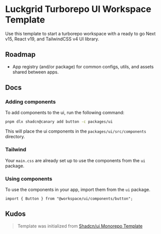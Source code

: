 # Luckgrid Turborepo UI Workspace Template

Use this template to start a turborepo workspace with a ready to go Next v15, React v19, and TailwindCSS v4 UI library.

## Roadmap

- App registry (and/or package) for common configs, utils, and assets shared between apps.

## Docs

### Adding components

To add components to the ui, run the following command:

```bash
pnpm dlx shadcn@canary add button -c packages/ui
```

This will place the ui components in the `packages/ui/src/components` directory.

### Tailwind

Your `main.css` are already set up to use the components from the `ui` package.

### Using components

To use the components in your app, import them from the `ui` package.

```tsx
import { Button } from "@workspace/ui/components/button";
```

## Kudos

> Template was initialized from [Shadcn/ui Monorepo Template](https://github.com/shadcn-ui/ui/tree/canary/templates/monorepo-next)
